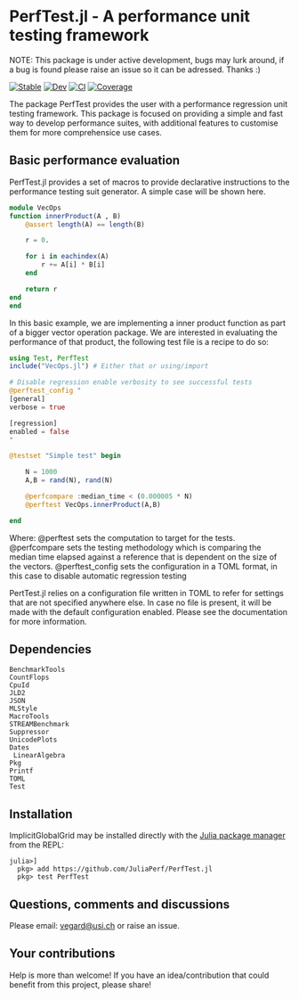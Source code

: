 # PerfTest.jl - A performance unit testing framework

NOTE: This package is under active development, bugs may lurk around, if a bug is found please raise an issue so it can be adressed. Thanks :)

[![Stable](https://img.shields.io/badge/docs-stable-blue.svg)](https://JuliaPerf.github.io/PerfTest.jl/stable)
[![Dev](https://img.shields.io/badge/docs-dev-blue.svg)](https://JuliaPerf.github.io/PerfTest.jl/dev)
[![CI](https://github.com/JuliaPerf/PerfTest.jl/actions/workflows/CI.yml/badge.svg?branch=master)](https://github.com/JuliaPerf/PerfTest.jl/actions/workflows/CI.yml?query=branch%3Amain)
[![Coverage](https://codecov.io/gh/JuliaPerf/PerfTest.jl/branch/master/graph/badge.svg)](https://codecov.io/gh/JuliaPerf/PerfTest.jl)

The package PerfTest provides the user with a performance regression unit testing framework. This package is focused on providing a simple and fast way to develop performance suites, with additional features to customise them for more comprehensice use cases.

## Basic performance evaluation

PerfTest.jl provides a set of macros to provide declarative instructions to the performance testing suit generator. A simple case will be shown here.

```julia
module VecOps
function innerProduct(A , B)
    @assert length(A) == length(B)

    r = 0.

    for i in eachindex(A)
        r += A[i] * B[i]
    end

    return r
end
end
```

In this basic example, we are implementing a inner product function as part of a bigger vector operation package. We are interested in evaluating the performance of that product, the following test file is a recipe to do so:


```julia
using Test, PerfTest
include("VecOps.jl") # Either that or using/import 

# Disable regression enable verbosity to see successful tests
@perftest_config "
[general]
verbose = true

[regression]
enabled = false
"

@testset "Simple test" begin

    N = 1000
    A,B = rand(N), rand(N)

    @perfcompare :median_time < (0.000005 * N)
    @perftest VecOps.innerProduct(A,B)

end

```

Where:
    @perftest sets the computation to target for the tests.
    @perfcompare sets the testing methodology which is comparing the median time elapsed against a reference that is dependent on the size of the vectors.
    @perftest_config sets the configuration in a TOML format, in this case to disable automatic regression testing


PertTest.jl relies on a configuration file written in TOML to refer for settings that are not specified anywhere else. In case no file is present, it will be made with the default configuration enabled. Please see the documentation for more information.

## Dependencies

```
BenchmarkTools
CountFlops
CpuId
JLD2
JSON
MLStyle
MacroTools
STREAMBenchmark
Suppressor
UnicodePlots
Dates
 LinearAlgebra
Pkg
Printf
TOML
Test
```

## Installation
ImplicitGlobalGrid may be installed directly with the [Julia package manager](https://docs.julialang.org/en/v1/stdlib/Pkg/index.html) from the REPL:
```julia-repl
julia>]
  pkg> add https://github.com/JuliaPerf/PerfTest.jl
  pkg> test PerfTest
```

## Questions, comments and discussions

Please email: vegard@usi.ch or raise an issue.

## Your contributions

Help is more than welcome! If you have an idea/contribution that could benefit from this project, please share!

